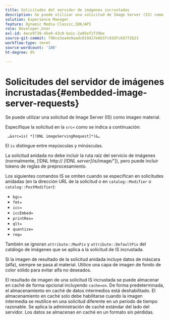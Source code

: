 ```yaml
---
title: Solicitudes del servidor de imágenes incrustadas
description: Se puede utilizar una solicitud de Image Server (IS) como imagen material.
solution: Experience Manager
feature: Dynamic Media Classic,SDK/API
role: Developer,User
exl-id: 4ece9738-45e0-43c0-ba1c-2a05ef1f39be
source-git-commit: 790ce3aa4e9aadc019d17e663fc93d7c69772b23
workflow-type: tm+mt
source-wordcount: '180'
ht-degree: 0%

---
```


# Solicitudes del servidor de imágenes incrustadas{#embedded-image-server-requests}

Se puede utilizar una solicitud de Image Server (IS) como imagen material.

Especifique la solicitud en la `src=` como se indica a continuación:

` …&src=is( *[!DNL imageServingRequest]*)&…`

El `is` distingue entre mayúsculas y minúsculas.

La solicitud anidada no debe incluir la ruta raíz del servicio de imágenes (normalmente, [!DNL http:// *[!DNL server]*/is/image/"]), pero puede incluir tokens de reglas de preprocesamiento.

Los siguientes comandos IS se omiten cuando se especifican en solicitudes anidadas (en la dirección URL de la solicitud o en `catalog::Modifier` o `catalog::PostModifier`):

* `bgc=`
* `fmt=`
* `icc=`
* `iccEmbed=`
* `printRes=`
* `qlt=`
* `quantize=`
* `req=`

También se ignoran `attribute::MaxPix` y `attribute::DefaultPix` del catálogo de imágenes que se aplica a la solicitud de IS incrustada.

Si la imagen de resultado de la solicitud anidada incluye datos de máscara (alfa), siempre se pasa al material. Utilice una capa de imagen de fondo de color sólido para evitar alfa no deseados.

El resultado de imagen de una solicitud IS incrustada se puede almacenar en caché de forma opcional incluyendo `cache=on`. De forma predeterminada, el almacenamiento en caché de datos intermedios está deshabilitado. El almacenamiento en caché solo debe habilitarse cuando la imagen intermedia se reutilice en una solicitud diferente en un período de tiempo razonable. Se aplica la administración de caché estándar del lado del servidor. Los datos se almacenan en caché en un formato sin pérdidas.
